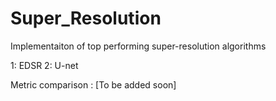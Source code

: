 # Super_Resolution
Implementaiton of top performing super-resolution algorithms

1: EDSR
2: U-net

Metric comparison  : [To be added soon]